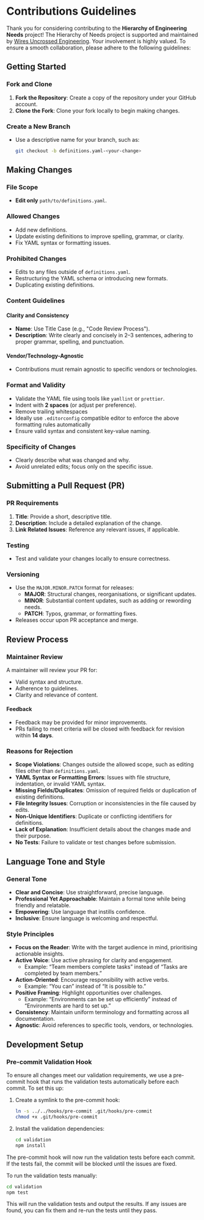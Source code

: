 # Contributions Guidelines
Thank you for considering contributing to the **Hierarchy of Engineering Needs** project! The Hierarchy of Needs project is supported and maintained by [Wires Uncrossed Engineering](https://www.wiresuncrossed.co.nz/about). Your involvement is highly valued. To ensure a smooth collaboration, please adhere to the following guidelines:
## Getting Started

### Fork and Clone
1. **Fork the Repository**: Create a copy of the repository under your GitHub account.
2. **Clone the Fork**: Clone your fork locally to begin making changes.

### Create a New Branch
- Use a descriptive name for your branch, such as:
  ```bash
  git checkout -b definitions.yaml-<your-change>
  ```

## Making Changes

### File Scope
- **Edit only** `path/to/definitions.yaml`.

### Allowed Changes
- Add new definitions.
- Update existing definitions to improve spelling, grammar, or clarity.
- Fix YAML syntax or formatting issues.

### Prohibited Changes
- Edits to any files outside of `definitions.yaml`.
- Restructuring the YAML schema or introducing new formats.
- Duplicating existing definitions.

### Content Guidelines
#### Clarity and Consistency
- **Name**: Use Title Case (e.g., "Code Review Process").
- **Description**: Write clearly and concisely in 2–3 sentences, adhering to proper grammar, spelling, and punctuation.

#### Vendor/Technology-Agnostic
- Contributions must remain agnostic to specific vendors or technologies.

### Format and Validity
- Validate the YAML file using tools like `yamllint` or `prettier`.
- Indent with **2 spaces** (or adjust per preference).
- Remove trailing whitespaces
- Ideally use `.editorconfig` compatible editor to enforce the above formatting rules automatically 
- Ensure valid syntax and consistent key-value naming.

### Specificity of Changes
- Clearly describe what was changed and why.
- Avoid unrelated edits; focus only on the specific issue.

## Submitting a Pull Request (PR)

### PR Requirements
1. **Title**: Provide a short, descriptive title.
2. **Description**: Include a detailed explanation of the change.
3. **Link Related Issues**: Reference any relevant issues, if applicable.

### Testing
- Test and validate your changes locally to ensure correctness.

### Versioning
- Use the `MAJOR.MINOR.PATCH` format for releases:
    - **MAJOR**: Structural changes, reorganisations, or significant updates.
    - **MINOR**: Substantial content updates, such as adding or rewording needs.
    - **PATCH**: Typos, grammar, or formatting fixes.
- Releases occur upon PR acceptance and merge.

## Review Process

### Maintainer Review
A maintainer will review your PR for:
- Valid syntax and structure.
- Adherence to guidelines.
- Clarity and relevance of content.

#### Feedback
- Feedback may be provided for minor improvements.
- PRs failing to meet criteria will be closed with feedback for revision within **14 days**.

### Reasons for Rejection
- **Scope Violations**: Changes outside the allowed scope, such as editing files other than `definitions.yaml`.
- **YAML Syntax or Formatting Errors**: Issues with file structure, indentation, or invalid YAML syntax.
- **Missing Fields/Duplicates**: Omission of required fields or duplication of existing definitions.
- **File Integrity Issues**: Corruption or inconsistencies in the file caused by edits.
- **Non-Unique Identifiers**: Duplicate or conflicting identifiers for definitions.
- **Lack of Explanation**: Insufficient details about the changes made and their purpose.
- **No Tests**: Failure to validate or test changes before submission.

## Language Tone and Style

### General Tone
- **Clear and Concise**: Use straightforward, precise language.
- **Professional Yet Approachable**: Maintain a formal tone while being friendly and relatable.
- **Empowering**: Use language that instills confidence.
- **Inclusive**: Ensure language is welcoming and respectful.

### Style Principles
- **Focus on the Reader**: Write with the target audience in mind, prioritising actionable insights.
- **Active Voice**: Use active phrasing for clarity and engagement.
    - Example: “Team members complete tasks” instead of “Tasks are completed by team members.”
- **Action-Oriented**: Encourage responsibility with active verbs.
    - Example: “You can” instead of “It is possible to.”
- **Positive Framing**: Highlight opportunities over challenges.
    - Example: “Environments can be set up efficiently” instead of “Environments are hard to set up.”
- **Consistency**: Maintain uniform terminology and formatting across all documentation.
- **Agnostic**: Avoid references to specific tools, vendors, or technologies.

## Development Setup

### Pre-commit Validation Hook

To ensure all changes meet our validation requirements, we use a pre-commit hook that runs the validation tests automatically before each commit. To set this up:

1. Create a symlink to the pre-commit hook:
   ```bash
   ln -s ../../hooks/pre-commit .git/hooks/pre-commit
   chmod +x .git/hooks/pre-commit
   ```

2. Install the validation dependencies:
   ```bash
   cd validation
   npm install
   ```

The pre-commit hook will now run the validation tests before each commit. If the tests fail, the commit will be blocked until the issues are fixed.

To run the validation tests manually:

```bash
cd validation
npm test
```

This will run the validation tests and output the results. If any issues are found, you can fix them and re-run the tests until they pass.
